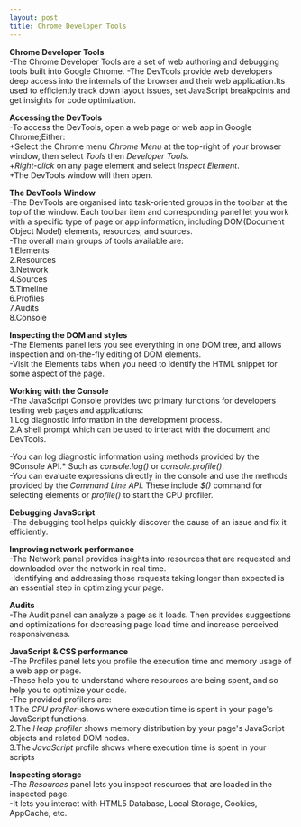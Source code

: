```yaml
---
layout: post
title: Chrome Developer Tools
---
```

**Chrome Developer Tools**<br/>
-The Chrome Developer Tools are a set of web authoring and debugging tools built into Google Chrome.
-The DevTools provide web developers deep access into the internals of the browser and their web application.Its used to efficiently track down layout issues, set JavaScript breakpoints and get insights for code optimization.<br/>

**Accessing the DevTools**<br/>
-To access the DevTools, open a web page or web app in Google Chrome;Either:<br/>
+Select the Chrome menu *Chrome Menu* at the top-right of your browser window, then select *Tools* then *Developer Tools*.<br/>
+*Right-click* on any page element and select *Inspect Element*.<br/>
+The DevTools window will then open.<br/>

**The DevTools Window**<br/>
-The DevTools are organised into task-oriented groups in the toolbar at the top of the window. Each toolbar item and corresponding panel let you work with a specific type of page or app information, including DOM(Document Object Model) elements, resources, and sources.<br/>
-The overall main groups of tools available are:<br/>
	1.Elements<br/>
	2.Resources<br/>
	3.Network<br/>
	4.Sources<br/>
	5.Timeline<br/>
	6.Profiles<br/>
	7.Audits<br/>
	8.Console<br/>

**Inspecting the DOM and styles**<br/>
-The Elements panel lets you see everything in one DOM tree, and allows inspection and on-the-fly editing of DOM elements.<br/>
-Visit the Elements tabs when you need to identify the HTML snippet for some aspect of the page.<br/>

**Working with the Console**<br/>
-The JavaScript Console provides two primary functions for developers testing web pages and applications:<br/>
1.Log diagnostic information in the development process.<br/>
2.A shell prompt which can be used to interact with the document and DevTools.<br/>

-You can log diagnostic information using methods provided by the 9Console API.* Such as *console.log()* or *console.profile()*.<br/>
-You can evaluate expressions directly in the console and use the methods provided by the *Command Line API*. These include *$()* command for selecting elements or *profile()* to start the CPU profiler.<br/>

**Debugging JavaScript**<br/>
-The debugging tool helps quickly discover the cause of an issue and fix it efficiently.<br/>

**Improving network performance**<br/>
-The Network panel provides insights into resources that are requested and downloaded over the network in real time.<br/>
-Identifying and addressing those requests taking longer than expected is an essential step in optimizing your page.<br/>

**Audits**<br/>
-The Audit panel can analyze a page as it loads. Then provides suggestions and optimizations for decreasing page load time and increase perceived responsiveness.<br/>

**JavaScript & CSS performance**<br/>
-The Profiles panel lets you profile the execution time and memory usage of a web app or page. <br/>
-These help you to understand where resources are being spent, and so help you to optimize your code.<br/>
-The provided profilers are:<br/>
1.The *CPU profiler*-shows where execution time is spent in your page's JavaScript functions.<br/>
2.The *Heap profiler* shows memory distribution by your page's JavaScript objects and related DOM nodes.<br/>
3.The *JavaScript* profile shows where execution time is spent in your scripts<br/>

**Inspecting storage**<br/>
-The *Resources* panel lets you inspect resources that are loaded in the inspected page.<br/>
-It lets you interact with HTML5 Database, Local Storage, Cookies, AppCache, etc.<br/>
